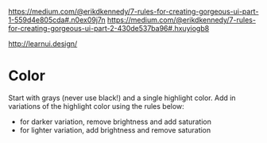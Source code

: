 https://medium.com/@erikdkennedy/7-rules-for-creating-gorgeous-ui-part-1-559d4e805cda#.n0ex09j7n
https://medium.com/@erikdkennedy/7-rules-for-creating-gorgeous-ui-part-2-430de537ba96#.hxuyiogb8

http://learnui.design/

# Color

Start with grays (never use black!) and a single highlight color. Add in variations of the highlight
color using the rules below:

- for darker variation, remove brightness and add saturation
- for lighter variation, add brightness and remove saturation
